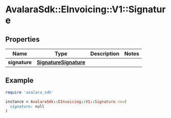 # AvalaraSdk::EInvoicing::V1::Signature

## Properties

| Name | Type | Description | Notes |
| ---- | ---- | ----------- | ----- |
| **signature** | [**SignatureSignature**](SignatureSignature.md) |  |  |

## Example

```ruby
require 'avalara_sdk'

instance = AvalaraSdk::EInvoicing::V1::Signature.new(
  signature: null
)
```

